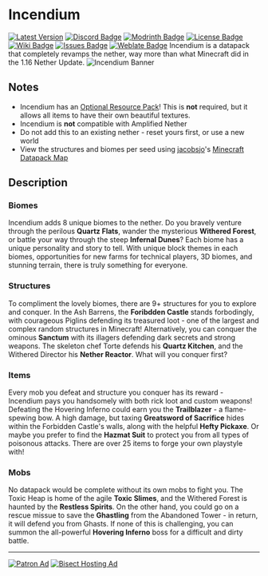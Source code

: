 # Incendium
[![Latest Version](https://img.shields.io/github/v/release/Stardust-Labs-MC/Incendium?color=blueviolet&logo=github "View latest release")](https://github.com/Stardust-Labs-MC/Incendium/releases) [![Discord Badge](https://img.shields.io/discord/738046951236567162?color=blue&logo=discord "Join our Discord Server")](https://discord.gg/stardustlabs) [![Modrinth Badge](https://img.shields.io/modrinth/dt/incendium?label=Modrinth&logo=modrinth "View our Modrinth page")](https://modrinth.com/mod/incendium) [![License Badge](https://img.shields.io/badge/license-Stardust_Labs-green "View the Stardust Labs License")](https://github.com/Stardust-Labs-MC/license) [![Wiki Badge](https://img.shields.io/badge/wiki-Miraheze-yellow "View our Wiki")](https://stardustlabs.miraheze.org/) [![Issues Badge](https://img.shields.io/github/issues/Stardust-Labs-MC/Incendium?color=orange&logo=github "View or open an issue")](https://github.com/Stardust-Labs-MC/Incendium/issues) [![Weblate Badge](https://img.shields.io/weblate/progress/stardust-labs?server=https%3A%2F%2Fweblate.catter.dev&logo=weblate "Translate here")](https://weblate.catter.dev/projects/stardust-labs)
Incendium is a datapack that completely revamps the nether, way more than what Minecraft did in the 1.16 Nether Update.
![Incendium Banner](https://user-images.githubusercontent.com/63272345/224804955-2c8a39b1-d015-462b-a28c-dde27f747c90.png)
## Notes
- Incendium has an [Optional Resource Pack](https://modrinth.com/resourcepack/incendium-optional-resourcepack)! This is __not__ required, but it allows all items to have their own beautiful textures.
- Incendium is **not** compatible with Amplified Nether
- Do not add this to an existing nether - reset yours first, or use a new world
- View the structures and biomes per seed using [jacobsjo](https://github.com/jacobsjo)'s [Minecraft Datapack Map](https://map.jacobsjo.eu/)

## Description
### Biomes
Incendium adds 8 unique biomes to the nether. Do you bravely venture through the perilous **Quartz Flats**, wander the mysterious **Withered Forest**, or battle your way through the steep **Infernal Dunes**? Each biome has a unique personality and story to tell. With unique block themes in each biomes, opportunities for new farms for technical players, 3D biomes, and stunning terrain, there is truly something for everyone.
### Structures
To compliment the lovely biomes, there are 9+ structures for you to explore and conquer. In the Ash Barrens, the **Foribdden Castle** stands forbodingly, with courageous Piglins defending its treasured loot - one of the largest and complex random structures in Minecraft! Alternatively, you can conquer the ominous **Sanctum** with its illagers defending dark secrets and strong weapons. The skeleton chef Torte defends his **Quartz Kitchen**, and the Withered Director his **Nether Reactor**. What will you conquer first?
### Items
Every mob you defeat and structure you conquer has its reward - Incendium pays you handsomely with both rick loot and custom weapons! Defeating the Hovering Inferno could earn you the **Trailblazer** - a flame-spewing bow. A high damage, but taxing **Greatsword of Sacrifice** hides within the Forbidden Castle's walls, along with the helpful **Hefty Pickaxe**. Or maybe you prefer to find the **Hazmat Suit** to protect you from all types of poisonous attacks. There are over 25 items to forge your own playstyle with!
### Mobs
No datapack would be complete without its own mobs to fight you. The Toxic Heap is home of the agile **Toxic Slimes**, and the Withered Forest is haunted by the **Restless Spirits**. On the other hand, you could go on a rescue missue to save the **Ghastling** from the Abandoned Tower - in return, it will defend you from Ghasts. If none of this is challenging, you can summon the all-powerful **Hovering Inferno** boss for a difficult and dirty battle.
__ __
[![Patron Ad](https://user-images.githubusercontent.com/63272345/224786738-7baefaf8-267f-41b6-8ac5-53cc4bd5707e.png "Join our Patreon!")](https://www.patreon.com/stardustlabs)
[![Bisect Hosting Ad](https://user-images.githubusercontent.com/63272345/224786219-f87f21d2-fb51-4d78-82df-a16e83fe25c9.png "Use code STARDUST")](https://www.bisecthosting.com/stardust)


